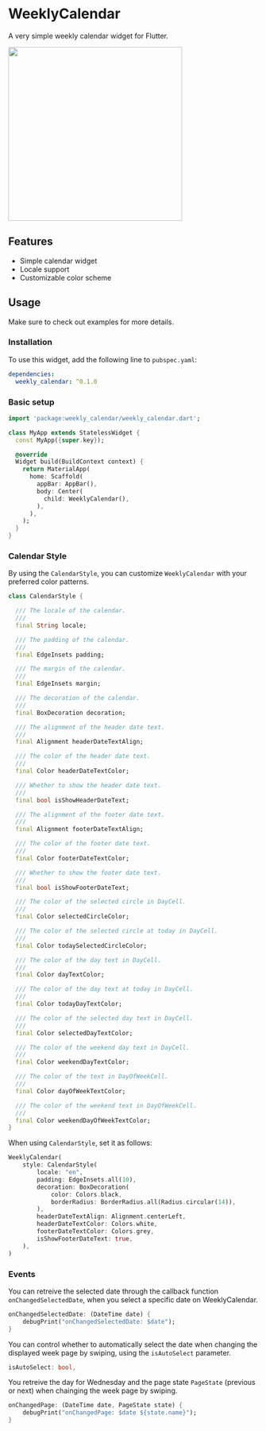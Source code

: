 # WeeklyCalendar

A very simple weekly calendar widget for Flutter.

<img src="https://github.com/mlballack/WeeklyCalendarForFlutter/assets/77086210/dc5ef69e-b120-4339-80cc-b7bf695258a0" width="350" />

## Features 

* Simple calendar widget
* Locale support
* Customizable color scheme

## Usage

Make sure to check out examples for more details.

### Installation
To use this widget, add the following line to `pubspec.yaml`:

```yaml
dependencies:
  weekly_calendar: ^0.1.0
```

### Basic setup

```dart
import 'package:weekly_calendar/weekly_calendar.dart';

class MyApp extends StatelessWidget {
  const MyApp({super.key});

  @override
  Widget build(BuildContext context) {
    return MaterialApp(
      home: Scaffold(
        appBar: AppBar(),
        body: Center(
          child: WeeklyCalendar(),
        ),
      ),
    );
  }
}
```

### Calendar Style
By using the `CalendarStyle`, you can customize `WeeklyCalendar` with your preferred color patterns.

```dart
class CalendarStyle {

  /// The locale of the calendar.
  ///
  final String locale;

  /// The padding of the calendar.
  ///
  final EdgeInsets padding;

  /// The margin of the calendar.
  ///
  final EdgeInsets margin;

  /// The decoration of the calendar.
  ///
  final BoxDecoration decoration;

  /// The alignment of the header date text.
  ///
  final Alignment headerDateTextAlign;

  /// The color of the header date text.
  ///
  final Color headerDateTextColor;

  /// Whether to show the header date text.
  ///
  final bool isShowHeaderDateText;

  /// The alignment of the footer date text.
  ///
  final Alignment footerDateTextAlign;

  /// The color of the footer date text.
  ///
  final Color footerDateTextColor;

  /// Whether to show the footer date text.
  ///
  final bool isShowFooterDateText;

  /// The color of the selected circle in DayCell.
  ///
  final Color selectedCircleColor;

  /// The color of the selected circle at today in DayCell.
  ///
  final Color todaySelectedCircleColor;

  /// The color of the day text in DayCell.
  ///
  final Color dayTextColor;

  /// The color of the day text at today in DayCell.
  ///
  final Color todayDayTextColor;

  /// The color of the selected day text in DayCell.
  ///
  final Color selectedDayTextColor;

  /// The color of the weekend day text in DayCell.
  ///
  final Color weekendDayTextColor;

  /// The color of the text in DayOfWeekCell.
  ///
  final Color dayOfWeekTextColor;

  /// The color of the weekend text in DayOfWeekCell.
  ///
  final Color weekendDayOfWeekTextColor;
}
```

When using `CalendarStyle`, set it as follows:

```dart
WeeklyCalendar(
    style: CalendarStyle(
        locale: "en",
        padding: EdgeInsets.all(10),
        decoration: BoxDecoration(
            color: Colors.black,
            borderRadius: BorderRadius.all(Radius.circular(14)),
        ),
        headerDateTextAlign: Alignment.centerLeft,
        headerDateTextColor: Colors.white,
        footerDateTextColor: Colors.grey,
        isShowFooterDateText: true,
    ),
)
```

### Events
You can retreive the selected date through the callback function `onChangedSelectedDate`, when you select a specific date on WeeklyCalendar. 

```dart
onChangedSelectedDate: (DateTime date) {
    debugPrint("onChangedSelectedDate: $date");
}
```

You can control whether to automatically select the date when changing the displayed week page by swiping, using the `isAutoSelect` parameter.

```dart
isAutoSelect: bool,
```

You retreive the day for Wednesday and the page state `PageState` (previous or next) when chainging the week page by swiping.

```dart
onChangedPage: (DateTime date, PageState state) {
    debugPrint("onChangedPage: $date ${state.name}");
}
```
